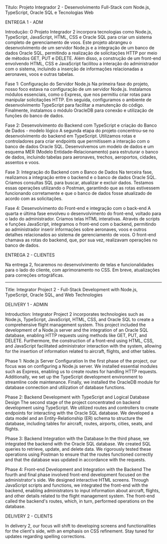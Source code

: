 Título: Projeto Integrador 2 - Desenvolvimento Full-Stack com Node.js, TypeScript, Oracle SQL e Tecnologias Web

ENTREGA 1 - ADM

Introdução:
O Projeto Integrador 2 incorpora tecnologias como Node.js, TypeScript, JavaScript, HTML, CSS e Oracle SQL para criar um sistema completo de gerenciamento de voos. Este projeto abrangeu o desenvolvimento de um servidor Node.js e a integração de um banco de dados Oracle SQL, permitindo a realização de solicitações HTTP por meio de métodos GET, PUT e DELETE. Além disso, a construção de um front-end envolvendo HTML, CSS e JavaScript facilitou a interação do administrador com o sistema, incluindo a inserção de informações relacionadas a aeronaves, voos e outras tabelas.

Fase 1: Configuração do Servidor Node.js
Na primeira fase do projeto, nosso foco estava na configuração de um servidor Node.js. Instalamos módulos essenciais, como o Express, que nos permitiu criar rotas para manipular solicitações HTTP. Em seguida, configuramos o ambiente de desenvolvimento TypeScript para facilitar a manutenção do código. Finalmente, instalamos o módulo OracleDB para conexão e utilização de funções do banco de dados.

Fase 2: Desenvolvimento do Backend com TypeScript e criação do Banco de Dados - modelo lógico
A segunda etapa do projeto concentrou-se no desenvolvimento do backend em TypeScript. Utilizamos rotas e controladores para criar endpoints que permitissem a interação com o banco de dados Oracle SQL. Desenvolvemos um modelo de dados e um esquema MER (Modelo Entidade-Relacionamento) para estruturar o banco de dados, incluindo tabelas para aeronaves, trechos, aeroportos, cidades, assentos e voos.

Fase 3: Integração do Backend com o Banco de Dados
Na terceira fase, realizamos a integração entre o backend e o banco de dados Oracle SQL. Criamos consultas SQL para buscar, atualizar e excluir dados. Testamos essas operações utilizando o Postman, garantindo que as rotas estivessem funcionando corretamente e que o banco de dados fosse atualizado de acordo com as solicitações.

Fase 4: Desenvolvimento do Front-end e integração com o back-end
A quarta e última fase envolveu o desenvolvimento do front-end, voltado para o lado do administrador. Criamos telas HTML interativas. Através de scripts e funções JavaScript, integramos o front-end com o backend, permitindo ao administrador inserir informações sobre aeronaves, voos e outros detalhes relacionados ao sistema de gerenciamento de voos. O front-end chamava as rotas do backend, que, por sua vez, realizavam operações no banco de dados.

ENTREGA 2 - CLIENTES

Na entrega 2, focaremos no desenvolvimento de telas e funcionalidades para o lado do cliente, com aprimoramento no CSS. Em breve, atualizações para correções ortográficas.

----------------------------------------------------------------------------------------------------------------------------------------------------------------------------------------------------------------------------------------------------------

Title: Integrator Project 2 - Full-Stack Development with Node.js, TypeScript, Oracle SQL, and Web Technologies

DELIVERY 1 - ADMIN

Introduction:
Integrator Project 2 incorporates technologies such as Node.js, TypeScript, JavaScript, HTML, CSS, and Oracle SQL to create a comprehensive flight management system. This project included the development of a Node.js server and the integration of an Oracle SQL database, enabling HTTP requests using methods like GET, PUT, and DELETE. Furthermore, the construction of a front-end using HTML, CSS, and JavaScript facilitated administrator interaction with the system, allowing for the insertion of information related to aircraft, flights, and other tables.

Phase 1: Node.js Server Configuration
In the first phase of the project, our focus was on configuring a Node.js server. We installed essential modules such as Express, enabling us to create routes for handling HTTP requests. Additionally, we set up the TypeScript development environment to streamline code maintenance. Finally, we installed the OracleDB module for database connection and utilization of database functions.

Phase 2: Backend Development with TypeScript and Logical Database Design
The second stage of the project concentrated on backend development using TypeScript. We utilized routes and controllers to create endpoints for interacting with the Oracle SQL database. We developed a data model and an Entity-Relationship (ER) schema to structure the database, including tables for aircraft, routes, airports, cities, seats, and flights.

Phase 3: Backend Integration with the Database
In the third phase, we integrated the backend with the Oracle SQL database. We created SQL queries to retrieve, update, and delete data. We rigorously tested these operations using Postman to ensure that the routes functioned correctly and that the database was updated in accordance with the requests.

Phase 4: Front-end Development and Integration with the Backend
The fourth and final phase involved front-end development focused on the administrator's side. We designed interactive HTML screens. Through JavaScript scripts and functions, we integrated the front-end with the backend, enabling administrators to input information about aircraft, flights, and other details related to the flight management system. The front-end called the backend's routes, which, in turn, performed operations on the database.

DELIVERY 2 - CLIENTS

In delivery 2, our focus will shift to developing screens and functionalities for the client's side, with an emphasis on CSS refinement. Stay tuned for updates regarding spelling corrections.
